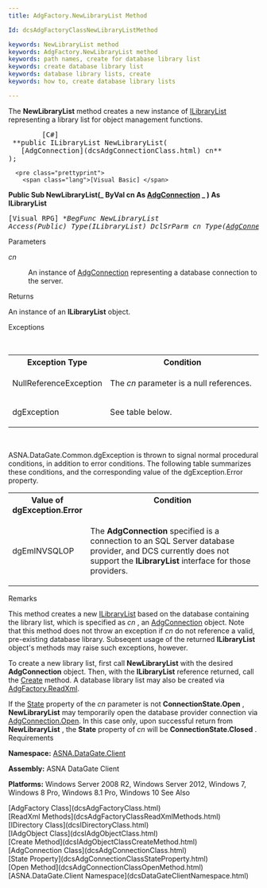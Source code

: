 ```yaml
---
title: AdgFactory.NewLibraryList Method

Id: dcsAdgFactoryClassNewLibraryListMethod

keywords: NewLibraryList method
keywords: AdgFactory.NewLibraryList method
keywords: path names, create for database library list
keywords: create database library list
keywords: database library lists, create
keywords: how to, create database library lists

---
```


The **NewLibraryList** method creates a new instance of [ ILibraryList](dcsILibraryListClass.html) representing a library list for object management functions.
<pre class="prettyprint">
        <span class="lang">[C#]</span>
 **public ILibraryList NewLibraryList(
   [AdgConnection](dcsAdgConnectionClass.html) cn** 
);</pre>
      <pre class="prettyprint">
        <span class="lang">[Visual Basic] </span>
 **Public Sub NewLibraryList(_ 
   ByVal cn As [AdgConnection](dcsAdgConnectionClass.html) _
) As ILibraryList** 
      </pre>
      <pre class="prettyprint">
        <span class="lang">[Visual RPG]</span>
 **BegFunc NewLibraryList Access(*Public) Type(ILibraryList)
   DclSrParm cn Type([AdgConnection](dcsAdgConnectionClass.html))** 
      </pre>

Parameters

<dl>
        <dt />
</dl>

*cn* 
<dl>
        <dd>

An instance of [AdgConnection](dcsAdgConnectionClass.html) representing a database connection to the server.
</dd>
</dl>

Returns

An instance of an **ILibraryList** object.
<br />

Exceptions

<br />

<table class="dtTABLE" id="table2" style="border-spacing: 0px; x-cell-content-align: Top" cellspacing="0" x-use-null-cells="x-use-null-cells">
          <colgroup span="1">
            <col span="1" style="FONT-WEIGHT: bold; WIDTH: 30%" />
            <col span="1" style="WIDTH: 70%" />
          </colgroup>
          <tr>
            <th colspan="1" rowspan="1">
							Exception Type
						</th>
            <th colspan="1" rowspan="1">
							Condition
						</th>
          </tr>
          <tr>
            <td colspan="1" rowspan="1">

NullReferenceException
</td>
            <td colspan="1" rowspan="1">

The *cn* parameter is a null references.
</td>
          </tr>
          <tr>
            <td colspan="1" rowspan="1">

dgException
</td>
            <td colspan="1" rowspan="1">

See table below.
</td>
          </tr>
</table>

<br />

ASNA.DataGate.Common.dgException is thrown to signal normal procedural conditions, in addition to error conditions. The following table summarizes these conditions, and the corresponding value of the dgException.Error property.
<br />

<table class="dtTABLE" id="table3" style="border-spacing: 0px; x-cell-content-align: Top" cellspacing="0" x-use-null-cells="x-use-null-cells">
          <colgroup span="1">
            <col span="1" style="FONT-WEIGHT: bold; WIDTH: 20%" />
            <col span="1" style="WIDTH: 70%" />
          </colgroup>
          <tr valign="top">
            <th colspan="1" rowspan="1">
							Value of
							<br />
							dgException.Error
						</th>
            <th colspan="1" rowspan="1">
							Condition
						</th>
          </tr>
          <tr>
            <td colspan="1" rowspan="1">

dgEmINVSQLOP
</td>
            <td colspan="1" rowspan="1">

The **AdgConnection** specified is a connection to an SQL Server database provider, and DCS currently does not support the **ILibraryList** interface for those providers.
</td>
          </tr>
</table>

Remarks

This method creates a new [ILibraryList](dcsILibraryListClass.html) based on the database containing the library list, which is specified as *cn* , an [AdgConnection](dcsAdgConnectionClassStateProperty.html) object. Note that this method does not throw an exception if *cn* do not reference a valid, pre-existing database library. Subseqent usage of the returned **ILibraryList** object's methods may raise such exceptions, however. 

To create a new library list, first call **NewLibraryList** with the desired **AdgConnection** object. Then, with the **ILibraryList** reference returned, call the [Create](dcsIAdgObjectClassCreateMethod.html) method. A database library list may also be created via [ AdgFactory.ReadXml](dcsAdgFactoryClassReadXmlMethods.html).

If the [State](dcsAdgConnectionClassStateProperty.html) property of the *cn* parameter is not **ConnectionState.Open** , **NewLibraryList** may temporarily open the database provider connection via [AdgConnection.Open](dcsAdgConnectionClassOpenMethod.html). In this case only, upon successful return from **NewLibraryList** , the **State** property of *cn* will be **ConnectionState.Closed** .
Requirements

**Namespace:** [ASNA.DataGate.Client](dcsDataGateClientNamespace.html) 

**Assembly:** ASNA DataGate Client 

**Platforms:** Windows Server 2008 R2, Windows Server 2012, Windows 7, Windows 8 Pro, Windows 8.1 Pro, Windows 10
See 
Also

<dl />
      [AdgFactory Class](dcsAdgFactoryClass.html)
      <br />
      [ReadXml Methods](dcsAdgFactoryClassReadXmlMethods.html)
      <br />
      [IDirectory Class](dcsIDirectoryClass.html)
      <br />
      [IAdgObject Class](dcsIAdgObjectClass.html)
      <br />
      [Create Method](dcsIAdgObjectClassCreateMethod.html)
      <br />
      [AdgConnection Class](dcsAdgConnectionClass.html)
      <br />
      [State Property](dcsAdgConnectionClassStateProperty.html)
      <br />
      [Open Method](dcsAdgConnectionClassOpenMethod.html)
      <br />
      [ASNA.DataGate.Client Namespace](dcsDataGateClientNamespace.html)

